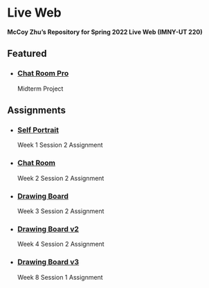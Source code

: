 # Live Web

**McCoy Zhu’s Repository for Spring 2022 Live Web (IMNY-UT 220)**

## Featured

- ### [Chat Room Pro](https://github.com/zhumingcheng697/Live-Web/tree/main/chat-room-pro)

  Midterm Project

## Assignments

- ### [Self Portrait](https://github.com/zhumingcheng697/Live-Web/tree/main/self-portrait)

  Week 1 Session 2 Assignment

- ### [Chat Room](https://github.com/zhumingcheng697/Live-Web/tree/main/chat-room)

  Week 2 Session 2 Assignment

- ### [Drawing Board](https://github.com/zhumingcheng697/Live-Web/tree/main/drawing-board)

  Week 3 Session 2 Assignment

- ### [Drawing Board v2](https://github.com/zhumingcheng697/Live-Web/tree/main/drawing-board-v2)

  Week 4 Session 2 Assignment

- ### [Drawing Board v3](https://github.com/zhumingcheng697/Live-Web/tree/main/drawing-board-v3)

  Week 8 Session 1 Assignment
